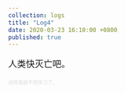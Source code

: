 ```yaml
---
collection: logs
title: "Log4"
date: 2020-03-23 16:10:00 +0800
published: true
---
```


<p style='font-size:large'>人类快灭亡吧。</p>

<p style='font-size:x-small;color:gainsboro'>这样我就不用学习了。</p>
